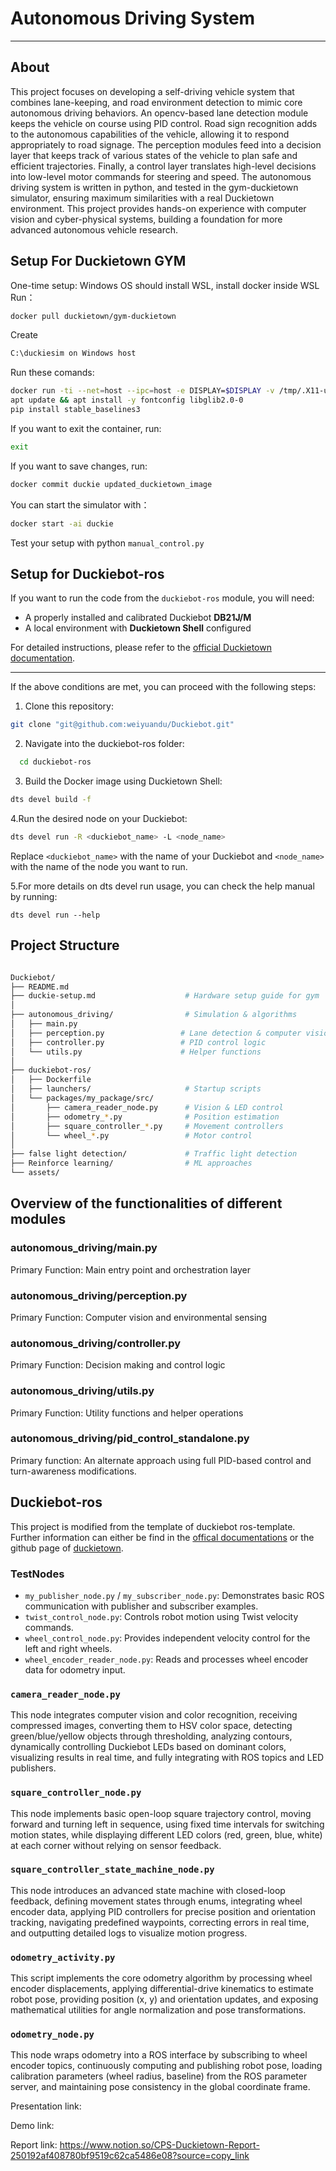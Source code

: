 # Autonomous Driving System

---
## About
This project focuses on developing a self-driving vehicle system that combines lane-keeping, and road environment detection to mimic core autonomous driving behaviors.
An opencv-based lane detection module keeps the vehicle on course using PID control.
Road sign recognition adds to the autonomous capabilities of the vehicle, allowing it
to respond appropriately to road signage. The perception modules feed into a decision layer that keeps track of various states of the vehicle to plan safe and efficient
trajectories. Finally, a control layer translates high-level decisions into low-level motor commands for steering and speed. The autonomous driving system is written in
python, and tested in the gym-duckietown simulator, ensuring maximum similarities
with a real Duckietown environment. This project provides hands-on experience with
computer vision and cyber-physical systems, building a foundation for more advanced
autonomous vehicle research.

## Setup For Duckietown GYM
One-time setup:
Windows OS should install WSL, install docker inside WSL   
Run：
```bash
docker pull duckietown/gym-duckietown
```
Create 
```bash
C:\duckiesim on Windows host
```
Run these comands:  
```bash
docker run -ti --net=host --ipc=host -e DISPLAY=$DISPLAY -v /tmp/.X11-unix:/tmp/.X11-unix -v /mnt/c/duckiesim:/gym_duckietown--env="QT_X11_NO_MITSHM=1" --name duckie duckietown/gym-duckietown bash  
apt update && apt install -y fontconfig libglib2.0-0  
pip install stable_baselines3
```
If you want to exit the container, run:
```bash
exit
```

If you want to save changes, run: 
```bash
docker commit duckie updated_duckietown_image
```
You can start the simulator with：
```bash
docker start -ai duckie
```

Test your setup with python `manual_control.py`

## Setup for Duckiebot-ros
If you want to run the code from the `duckiebot-ros` module, you will need:  
- A properly installed and calibrated Duckiebot **DB21J/M**  
- A local environment with **Duckietown Shell** configured  

For detailed instructions, please refer to the [official Duckietown documentation](https://docs.duckietown.com/daffy/opmanual-duckiebot/intro.html).  

---
If the above conditions are met, you can proceed with the following steps:

1. Clone this repository:
```bash
git clone "git@github.com:weiyuandu/Duckiebot.git"
```
2.	Navigate into the duckiebot-ros folder:
```bash
  cd duckiebot-ros
```
3. Build the Docker image using Duckietown Shell:
```bash
dts devel build -f
```
4.Run the desired node on your Duckiebot:
```bash
dts devel run -R <duckiebot_name> -L <node_name>
```
Replace `<duckiebot_name>` with the name of your Duckiebot and `<node_name>` with the name of the node you want to run.

5.For more details on dts devel run usage, you can check the help manual by running:
```bahs
dts devel run --help
```

## Project Structure
```bash

Duckiebot/
├── README.md                          
├── duckie-setup.md                    # Hardware setup guide for gym
│
├── autonomous_driving/                # Simulation & algorithms
│   ├── main.py                      
│   ├── perception.py                 # Lane detection & computer vision
│   ├── controller.py                 # PID control logic
│   └── utils.py                      # Helper functions
│
├── duckiebot-ros/                     
│   ├── Dockerfile                    
│   ├── launchers/                     # Startup scripts
│   └── packages/my_package/src/       
│       ├── camera_reader_node.py      # Vision & LED control
│       ├── odometry_*.py              # Position estimation
│       ├── square_controller_*.py     # Movement controllers
│       └── wheel_*.py                 # Motor control
│
├── false light detection/             # Traffic light detection
├── Reinforce learning/                # ML approaches
└── assets/                          
```
## Overview of the functionalities of different modules

### autonomous_driving/main.py
Primary Function: Main entry point and orchestration layer

### autonomous_driving/perception.py
Primary Function: Computer vision and environmental sensing

### autonomous_driving/controller.py
Primary Function: Decision making and control logic

### autonomous_driving/utils.py
Primary Function: Utility functions and helper operations  

### autonomous_driving/pid_control_standalone.py
Primary function: An alternate approach using full PID-based control and turn-awareness modifications.


## Duckiebot-ros

This project is modified from the template of duckiebot ros-template. Further information can either be find in the [offical documentations](https://docs.duckietown.com/daffy/opmanual-duckiebot/intro.html) or the github page of [duckietown](https://github.com/duckietown).

### TestNodes

- `my_publisher_node.py` / `my_subscriber_node.py`: Demonstrates basic ROS communication with publisher and subscriber examples.  
- `twist_control_node.py`: Controls robot motion using Twist velocity commands.  
- `wheel_control_node.py`: Provides independent velocity control for the left and right wheels.  
- `wheel_encoder_reader_node.py`: Reads and processes wheel encoder data for odometry input.  

### `camera_reader_node.py`

This node integrates computer vision and color recognition, receiving compressed images, converting them to HSV color space, detecting green/blue/yellow objects through thresholding, analyzing contours, dynamically controlling Duckiebot LEDs based on dominant colors, visualizing results in real time, and fully integrating with ROS topics and LED publishers.  

### `square_controller_node.py`

This node implements basic open-loop square trajectory control, moving forward and turning left in sequence, using fixed time intervals for switching motion states, while displaying different LED colors (red, green, blue, white) at each corner without relying on sensor feedback.  

### `square_controller_state_machine_node.py`

This node introduces an advanced state machine with closed-loop feedback, defining movement states through enums, integrating wheel encoder data, applying PID controllers for precise position and orientation tracking, navigating predefined waypoints, correcting errors in real time, and outputting detailed logs to visualize motion progress.  

### `odometry_activity.py`

This script implements the core odometry algorithm by processing wheel encoder displacements, applying differential-drive kinematics to estimate robot pose, providing position (x, y) and orientation updates, and exposing mathematical utilities for angle normalization and pose transformations.  

### `odometry_node.py`

This node wraps odometry into a ROS interface by subscribing to wheel encoder topics, continuously computing and publishing robot pose, loading calibration parameters (wheel radius, baseline) from the ROS parameter server, and maintaining pose consistency in the global coordinate frame.  

Presentation link:

Demo link:

Report link:  https://www.notion.so/CPS-Duckietown-Report-250192af408780bf9519c62ca5486e08?source=copy_link


